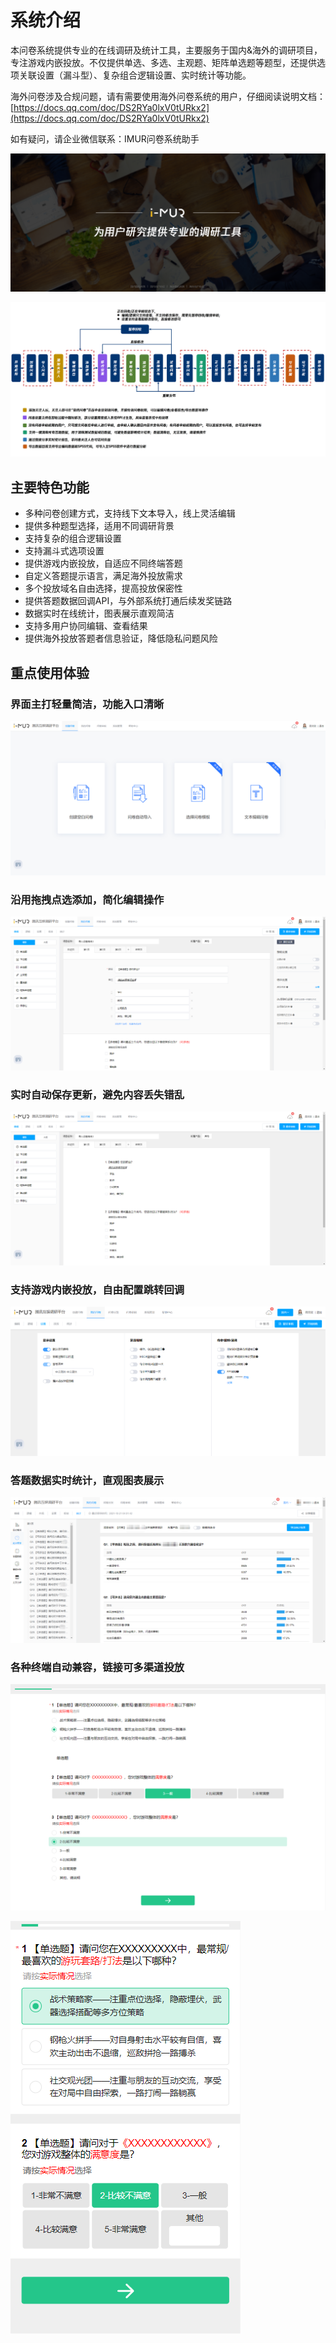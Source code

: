 # 系统介绍

本问卷系统提供专业的在线调研及统计工具，主要服务于国内&海外的调研项目，专注游戏内嵌投放。不仅提供单选、多选、主观题、矩阵单选题等题型，还提供选项关联设置（漏斗型）、复杂组合逻辑设置、实时统计等功能。

海外问卷涉及合规问题，请有需要使用海外问卷系统的用户，仔细阅读说明文档：[https://docs.qq.com/doc/DS2RYa0lxV0tURkx2](https://docs.qq.com/doc/DS2RYa0lxV0tURkx2)

如有疑问，请企业微信联系：IMUR问卷系统助手

![](<.gitbook/assets/image (611).png>)

![](<.gitbook/assets/image (89).png>)

## 主要特色功能

* 多种问卷创建方式，支持线下文本导入，线上灵活编辑
* 提供多种题型选择，适用不同调研背景
* 支持复杂的组合逻辑设置
* 支持漏斗式选项设置
* 提供游戏内嵌投放，自适应不同终端答题
* 自定义答题提示语言，满足海外投放需求
* 多个投放域名自由选择，提高投放保密性
* 提供答题数据回调API，与外部系统打通后续发奖链路
* 数据实时在线统计，图表展示直观简洁
* 支持多用户协同编辑、查看结果
* 提供海外投放答题者信息验证，降低隐私问题风险

## 重点使用体验

### 界面主打轻量简洁，功能入口清晰

![创建问卷](<.gitbook/assets/image (305).png>)

### 沿用拖拽点选添加，简化编辑操作

![问卷编辑](<.gitbook/assets/image (49).png>)

### 实时自动保存更新，避免内容丢失错乱

![自动保存](<.gitbook/assets/image (92).png>)

### 支持游戏内嵌投放，自由配置跳转回调

![](<.gitbook/assets/image (48).png>)

### 答题数据实时统计，直观图表展示

![实时统计](<.gitbook/assets/image (711).png>)

### 各种终端自动兼容，链接可多渠道投放

![PC答题端](<.gitbook/assets/image (709).png>)

![移动答题端](<.gitbook/assets/image (708).png>)







